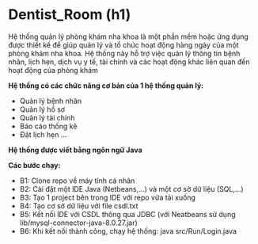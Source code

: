 # Dentist_Room (h1)  
  
Hệ thống quản lý phòng khám nha khoa là một phần mềm hoặc ứng dụng được thiết kế để giúp quản lý và tổ chức hoạt động hàng ngày của một phòng khám nha khoa. Hệ thống này hỗ trợ việc quản lý thông tin bệnh nhân, lịch hẹn, dịch vụ y tế, tài chính và các hoạt động khác liên quan đến hoạt động của phòng khám 
  
**Hệ thống có các chức năng cơ bản của 1 hệ thống quản lý:**  
  * Quản lý bệnh nhân  
  * Quản lý hồ sơ  
  * Quản lý tài chính  
  * Báo cáo thống kê  
  * Đặt lịch hẹn ...   
  
**Hệ thống được viết bằng ngôn ngữ Java**  
  
**Các bước chạy:**  
  * B1: Clone repo về máy tính cá nhân    
  * B2: Cài đặt một IDE Java (Netbeans,...) và một cơ sở dữ liệu (SQL,...)    
  * B3: Tạo 1 project bên trong IDE với repo vừa tải xuống     
  * B4: Tạo cơ sở dữ liệu với file csdl.txt    
  * B5: Kết nối IDE với CSDL thông qua JDBC (với Neatbeans sử dụng lib/mysql-connector-java-8.0.27.jar)    
  * B6: Khi kết nối thành công, chạy hệ thống: java src/Run/Login.java

